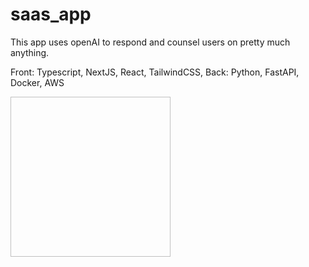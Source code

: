 # saas_app
This app uses openAI to respond and counsel users on pretty much anything.  

Front: Typescript, NextJS, React, TailwindCSS,
Back: Python, FastAPI, Docker, AWS

<img scr="images/aiapp.png" width="256" height="256"/>
 
